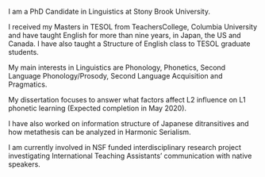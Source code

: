 I am a PhD Candidate in Linguistics at Stony Brook University.

I received my Masters in TESOL from TeachersCollege, Columbia University and have taught English for more than nine years, in Japan, the US and Canada. I have also taught a Structure of English class to TESOL graduate students. 

My main interests in Linguistics are Phonology, Phonetics, Second Language Phonology/Prosody, Second Language Acquisition and Pragmatics.

My dissertation focuses to answer what factors affect L2 influence on L1 phonetic learning (Expected completion in May 2020).

I have also worked on information structure of Japanese ditransitives and how metathesis can be analyzed in Harmonic Serialism. 

I am currently involved in NSF funded interdisciplinary research project investigating International Teaching Assistants’ communication with native speakers.
